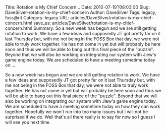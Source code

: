 Title: Rotation is My Chief Concern...
Date: 2010-07-19T08:03:00
Slug: DaveSilver-rotation-is-my-chief-concern
Author: DaveSilver
Tags: legacy, foss@rit
Category: legacy
URL: articles/DaveSilver/rotation-is-my-chief-concern.html
save_as: articles/DaveSilver/rotation-is-my-chief-concern.html
Summary: So a new week has begun and we are still getting rotation to work. We have a few ideas and supposedly JT got pretty far on it last Thursday but, with me not being in the FOSS Box that day, we were not able to truly work together. He has not come in yet but will probably be here soon and thus we will be able to bang out this final piece of the "puzzle". Beyond that we will also be working on integrating our system with Jlew's game engine today. We are scheduled to have a meeting sometime today on ... 

So a new week has begun and we are still getting rotation to work. We have a
few ideas and supposedly JT got pretty far on it last Thursday but, with me
not being in the FOSS Box that day, we were not able to truly work together.
He has not come in yet but will probably be here soon and thus we will be able
to bang out this final piece of the "puzzle". Beyond that we will also be
working on integrating our system with Jlew's game engine today. We are
scheduled to have a meeting sometime today on how they can work together.
Hopefully we won't run into too many issues but I will not be surprised if we
do. Well that's all there really is to say for now so I guess I will see you
next time.

